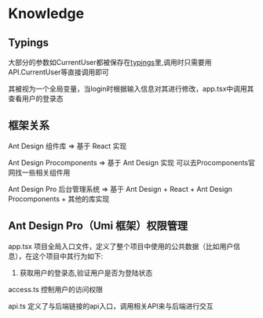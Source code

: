 # Knowledge

## Typings
大部分的参数如CurrentUser都被保存在[typings](src/services/ant-design-pro/typings.d.ts)里,调用时只需要用API.CurrentUser等直接调用即可

其被视为一个全局变量，当login时根据输入信息对其进行修改，app.tsx中调用其查看用户的登录态

## 框架关系
Ant Design 组件库 => 基于 React 实现

Ant Design Procomponents => 基于 Ant Design 实现 可以去Procomponents官网找一些相关组件用

Ant Design Pro 后台管理系统 => 基于 Ant Design + React + Ant Design Procomponents + 其他的库实现

## Ant Design Pro（Umi 框架）权限管理
app.tsx 项目全局入口文件，定义了整个项目中使用的公共数据（比如用户信息），在这个项目中其行为如下:
1. 获取用户的登录态,验证用户是否为登陆状态

access.ts 控制用户的访问权限

api.ts 定义了与后端链接的api入口，调用相关API来与后端进行交互
